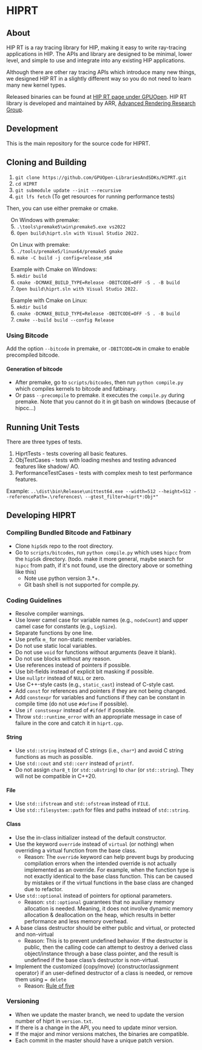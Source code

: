 # HIPRT

## About 
HIP RT is a ray tracing library for HIP, making it easy to write ray-tracing applications in HIP. The APIs and library are designed to be minimal, lower level, and simple to use and integrate into any existing HIP applications.

Although there are other ray tracing APIs which introduce many new things, we designed HIP RT in a slightly different way so you do not need to learn many new kernel types.

Released binaries can be found at [HIP RT page under GPUOpen](https://gpuopen.com/hiprt/).
HIP RT library is developed and maintained by ARR, [Advanced Rendering Research Group](https://gpuopen.com/advanced-rendering-research/). 

## Development

This is the main repository for the source code for HIPRT.

## Cloning and Building 

1. `git clone https://github.com/GPUOpen-LibrariesAndSDKs/HIPRT.git`
2. `cd HIPRT`
3. `git submodule update --init --recursive`
4. `git lfs fetch` (To get resources for running performance tests)

Then, you can use either premake or cmake.
   
&nbsp;&nbsp;&nbsp;On Windows with premake:  
&nbsp;&nbsp;&nbsp;5. `.\tools\premake5\win\premake5.exe vs2022`  
&nbsp;&nbsp;&nbsp;6. `Open build\hiprt.sln with Visual Studio 2022.`  

&nbsp;&nbsp;&nbsp;On Linux with premake:  
&nbsp;&nbsp;&nbsp;5. `./tools/premake5/linux64/premake5 gmake`  
&nbsp;&nbsp;&nbsp;6. `make -C build -j config=release_x64`  

&nbsp;&nbsp;&nbsp;Example with Cmake on Windows:  
&nbsp;&nbsp;&nbsp;5. `mkdir build`  
&nbsp;&nbsp;&nbsp;6. `cmake -DCMAKE_BUILD_TYPE=Release -DBITCODE=OFF -S . -B build`  
&nbsp;&nbsp;&nbsp;7. `Open build\hiprt.sln with Visual Studio 2022.`  

&nbsp;&nbsp;&nbsp;Example with Cmake on Linux:  
&nbsp;&nbsp;&nbsp;5. `mkdir build`  
&nbsp;&nbsp;&nbsp;6. `cmake -DCMAKE_BUILD_TYPE=Release -DBITCODE=OFF -S . -B build`  
&nbsp;&nbsp;&nbsp;7. `cmake --build build --config Release`  




### Using Bitcode
Add the option `--bitcode` in premake, or `-DBITCODE=ON` in cmake to enable precompiled bitcode. 

#### Generation of bitcode
- After premake, go to `scripts/bitcodes`, then run `python compile.py` which compiles kernels to bitcode and fatbinary.
- Or pass `--precompile` to premake. it executes the `compile.py` during premake. Note that you cannot do it in git bash on windows (because of hipcc...)


## Running Unit Tests

There are three types of tests. 
1. HiprtTests           - tests covering all basic features.
2. ObjTestCases         - tests with loading meshes and testing advanced features like shadow/ AO.
3. PerformanceTestCases - tests with complex mesh to test performance features.

Example: `..\dist\bin\Release\unittest64.exe --width=512 --height=512 --referencePath=.\references\ --gtest_filter=hiprt*:Obj*" `

## Developing HIPRT

### Compiling Bundled Bitcode and Fatbinary 
- Clone `hipSdk` repo to the root directory.
- Go to `scripts/bitcodes`, run `python compile.py` which uses `hipcc` from the `hipSdk` directory. (todo. make it more general, maybe search for `hipcc` from path, if it's not found, use the directory above or something like this)
	- Note use python version 3.*+.
	- Git bash shell is not supported for compile.py.

### Coding Guidelines
- Resolve compiler warnings.
- Use lower camel case for variable names (e.g., `nodeCount`) and upper camel case for constants (e.g., `LogSize`).
- Separate functions by one line.
- Use prefix `m_` for non-static member variables.
- Do not use static local variables.
- Do not use `void` for functions without arguments (leave it blank).
- Do not use blocks without any reason.
- Use references instead of pointers if possible.
- Use bit-fields instead of explicit bit masking if possible.
- Use `nullptr` instead of `NULL` or zero.
- Use C++-style casts (e.g., `static_cast`) instead of C-style cast.
- Add `const` for references and pointers if they are not being changed.
- Add `constexpr` for variables and functions if they can be constant in compile time (do not use `#define` if possible).
- Use `if constsexpr` instead of `#ifdef` if possible.
- Throw `std::runtime_error` with an appropriate message in case of failure in the core and catch it in `hiprt.cpp`.

#### String
- Use `std::string` instead of C strings (i.e., `char*`) and avoid C string functions as much as possible.
- Use `std::cout` and `std::cerr` instead of `printf`.
- Do not assign `char8_t` (or `std::u8string`) to `char` (or `std::string`). They will not be compatible in C++20.

#### File
- Use `std::ifstream` and `std::ofstream` instead of `FILE`.
- Use `std::filesystem::path` for files and paths instead of `std::string`.

#### Class
- Use the in-class initializer instead of the default constructor.
- Use the keyword `override` instead of `virtual` (or nothing) when overriding a virtual function from the base class.
  - Reason: The `override` keyword can help prevent bugs by producing compilation errors when the intended override is not actually implemented as an override. For example, when the function type is not exactly identical to the base class function. This can be caused by mistakes or if the virtual functions in the base class are changed due to refactor.
- Use `std::optional` instead of pointers for optional parameters.
  - Reason: `std::optional` guarantees that no auxiliary memory allocation is needed. Meaning, it does not involve dynamic memory allocation & deallocation on the heap, which results in better performance and less memory overhead.
- A base class destructor should be either public and virtual, or protected and non-virtual
  - Reason: This is to prevent undefined behavior. If the destructor is public, then the calling code can attempt to destroy a derived class object/instance through a base class pointer, and the result is undefined if the base class’s destructor is non-virtual.
- Implement the customized {copy/move} {constructor/assignment operator} if an user-defined destructor of a class is needed, or remove them using `= delete`
  - Reason: [Rule of five](https://en.cppreference.com/w/cpp/language/rule_of_three)

### Versioning
- When we update the master branch, we need to update the version number of hiprt in `version.txt`.
- If there is a change in the API, you need to update minor version. 
- If the major and minor versions matches, the binaries are compatible. 
- Each commit in the master should have a unique patch version. 
